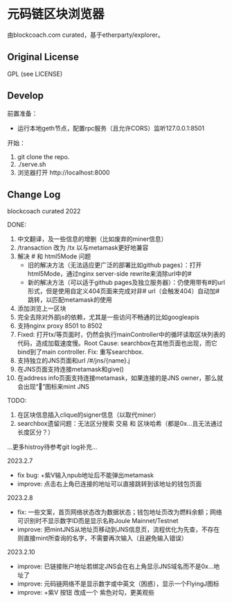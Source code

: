 # 元码链区块浏览器

由blockcoach.com curated，基于etherparty/explorer。

## Original License

GPL (see LICENSE)

## Develop

前置准备：
- 运行本地geth节点，配置rpc服务（且允许CORS）监听127.0.0.1:8501

开始：
1. git clone the repo.
2. ./serve.sh
3. 浏览器打开 http://localhost:8000


## Change Log

blockcoach curated 2022

DONE:
1. 中文翻译，及一些信息的增删（比如废弃的miner信息）
2. /transaction 改为 /tx 以与metamask更好地兼容
3. 解决 # 和 html5Mode 问题
	- 旧的解决方法（无法适应更广泛的部署比如github pages）：打开html5Mode，通过nginx server-side rewrite来消除url中的#
	- 新的解决方法（可以适于github pages及独立服务器）：仍使用带有#的url形式，但是使用自定义404页面来完成对非# url（会触发404）自动加#跳转，以匹配metamask的使用
4. 添加浏览上一区块
5. 完全去除对外部js的依赖，尤其是一些访问不畅通的比如googleapis
6. 支持nginx proxy 8501 to 8502
7. Fixed: 打开tx/等页面时，仍然会执行mainController中的循环读取区块列表的代码，造成加载速度慢。Root Cause: searchbox在其他页面也出现，而它bind到了main controller. Fix: 重写searchbox.
8. 支持独立的JNS页面和url /#/jns/{name}.j
9. 在JNS页面支持连接metamask和give()
10. 在address info页面支持连接metamask，如果连接的是JNS owner，那么就会出现“🔨”图标来mint JNS

TODO:
1. 在区块信息插入clique的signer信息（以取代miner）
2. searchbox遗留问题：无法区分搜索 交易 和 区块哈希（都是0x...且无法通过长度区分？）

...更多histroy待参考git log补充...

2023.2.7
- fix bug: +紫V输入npub地址后不能弹出metamask
- improve: 点击右上角已连接的地址可以直接跳转到该地址的钱包页面

2023.2.8
- fix: 一些文案，首页网络状态改为数据状态；钱包地址页改为燃料余额；网络可识别时不显示数字ID而是显示名称Joule Mainnet/Testnet
- improve: 把mintJNS从地址页移动到JNS信息页，流程优化为先查，不存在则直接mint所查询的名字，不需要再次输入（且避免输入错误）

2023.2.10
- improve: 已链接账户地址若绑定JNS会在右上角显示JNS域名而不是0x...地址了
- improve: 元码链网络不是显示数字或中英文（困惑），显示一个FlyingJ图标
- improve: +紫V 按钮 改成一个 紫色对勾，更美观些


